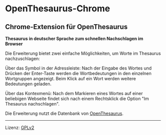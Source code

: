 # OpenThesaurus-Chrome

## Chrome-Extension für OpenThesaurus

**Thesaurus in deutscher Sprache zum schnellen Nachschlagen im Browser**

Die Erweiterung bietet zwei einfache Möglichkeiten, um Worte im Thesaurus nachzuschlagen:

Über das Symbol in der Adressleiste: Nach der Eingabe des Wortes und Drücken der Enter-Taste werden die Wortbedeutungen in den einzelnen Wortgruppen angezeigt. Beim Klick auf ein Wort werden weitere Bedeutungen geladen.

Über das Kontexmenü: Nach dem Markieren eines Wortes auf einer beliebigen Webseite findet sich nach einem Rechtsklick die Option "Im Thesaurus nachschlagen".

Die Erweiterung nutzt die Datenbank von [OpenThesaurus](http://www.openthesaurus.de/).

---

Lizenz: [GPLv2](http://www.gnu.org/licenses/gpl-2.0.html)